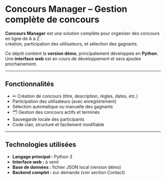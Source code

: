 #  Concours Manager – Gestion complète de concours

**Concours Manager** est une solution complète pour organiser des concours en ligne de A à Z :  
création, participation des utilisateurs, et sélection des gagnants.

Ce dépôt contient la **version démo**, principalement développée en **Python**.  
Une **interface web** est en cours de développement et sera ajoutée prochainement.

---

##  Fonctionnalités

- ✏ Création de concours (titre, description, règles, dates, etc.)
-  Participation des utilisateurs (avec enregistrement)
-  Sélection automatique ou manuelle des gagnants
- 🗂 Gestion des concours actifs et terminés
-  Sauvegarde locale des participants
-  Code clair, structuré et facilement modifiable

---

##  Technologies utilisées

- **Langage principal :** Python 3
- **Interface web :** à venir
- **Base de données :** fichier JSON local (version démo)
- **Backend complet :** sur demande (voir section Contact)
